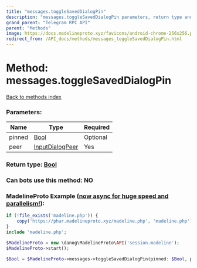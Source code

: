 ```yaml
---
title: "messages.toggleSavedDialogPin"
description: "messages.toggleSavedDialogPin parameters, return type and example"
grand_parent: "Telegram RPC API"
parent: "Methods"
image: https://docs.madelineproto.xyz/favicons/android-chrome-256x256.png
redirect_from: /API_docs/methods/messages_toggleSavedDialogPin.html
---
```

# Method: messages.toggleSavedDialogPin
[Back to methods index](index.html)



### Parameters:

| Name     |    Type       | Required |
|----------|---------------|----------|
|pinned|[Bool](/API_docs/types/Bool.html) | Optional|
|peer|[InputDialogPeer](/API_docs/types/InputDialogPeer.html) | Yes|


### Return type: [Bool](/API_docs/types/Bool.html)

### Can bots use this method: **NO**


### MadelineProto Example ([now async for huge speed and parallelism!](https://docs.madelineproto.xyz/docs/ASYNC.html)):


```php
if (!file_exists('madeline.php')) {
    copy('https://phar.madelineproto.xyz/madeline.php', 'madeline.php');
}
include 'madeline.php';

$MadelineProto = new \danog\MadelineProto\API('session.madeline');
$MadelineProto->start();

$Bool = $MadelineProto->messages->toggleSavedDialogPin(pinned: $Bool, peer: $InputDialogPeer, );
```


